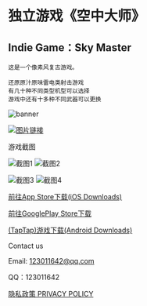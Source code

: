 独立游戏《空中大师》
================

Indie Game：Sky Master
----------------------
    

    这是一个像素风复古游戏。
  
    还原原汁原味雷电类射击游戏
    有几十种不同类型机型可以选择
    游戏中还有十多种不同武器可以更换
    
![banner](https://github.com/czjoe49/czjoe49.github.io/blob/master/images/banner1024x500.jpg)

[![图片链接](http://img//)](http://www.liuyizhou.cc/)


   游戏截图<br />

![截图1](https://img.tapimg.com/market/images/5afe0f574e002510db541729da8f1632.jpg?imageView2/2/h/560/q/80/format/jpg/interlace/1/ignore-error/1)
![截图2](https://img.tapimg.com/market/images/b88d962bb7c3a0cb7e4aaa2f7a5e38e9.jpg?imageView2/2/h/560/q/80/format/jpg/interlace/1/ignore-error/1)

![截图3](https://img.tapimg.com/market/images/a121fea0d3288a8c708e634d5cf563a2.jpg?imageView2/2/h/560/q/80/format/jpg/interlace/1/ignore-error/1)
![截图4](https://img.tapimg.com/market/images/27ec7d188dd00c0468872f63dcab2872.jpg?imageView2/2/h/560/q/80/format/jpg/interlace/1/ignore-error/1)

[前往App Store下载(iOS Downloads)](http://itunes.apple.com/cn/app/id1244048058)

[前往GooglePlay Store下载](https://play.google.com/store/apps/details?id=com.LiuYizhou.SkyMaster&rdid=com.LiuYizhou.SkyMaster)

[(TapTap)游戏下载(Android Downloads)](http://l.taptap.com/123/HSpzj1dt)

Contact us

Email: 123011642@qq.com

QQ：123011642

[隐私政策 PRIVACY POLICY](https://czjoe49.github.io/PRIVACY%20POLICY)
